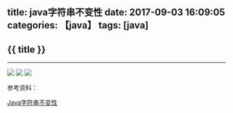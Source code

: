 title: java字符串不变性
date: 2017-09-03 16:09:05
categories: 【java】
tags: [java]
---
## {{ title }} ##

---

<img src="/img/String-Immutability-1.png"  class="img-shadow img-center"/>

<img src="/img/String-Immutability-2.png"  class="img-shadow img-center"/>

<img src="/img/String-Immutability-3.png"  class="img-shadow img-center"/>

参考资料：

[Java字符串不变性](http://www.hollischuang.com/archives/1230)